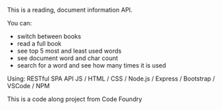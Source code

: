 This is a reading, document information API.

You can:
 - switch between books
 - read a full book
 - see top 5 most and least used words
 - see document word and char count
 - search for a word and see how many times it is used
 
 Using: RESTful SPA API JS / HTML / CSS / Node.js / Express / Bootstrap / VSCode / NPM
 
 This is a code along project from Code Foundry
